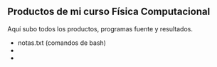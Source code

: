 ## Productos de mi curso Física Computacional 
Aquí subo todos los productos, programas fuente y resultados.
* notas.txt (comandos de bash)
* 
* 
